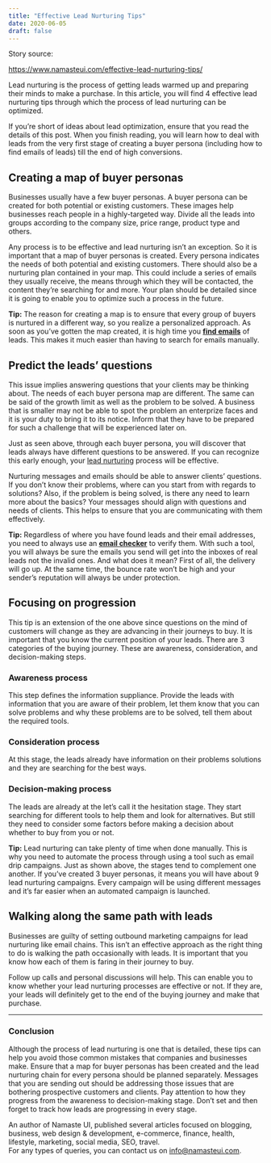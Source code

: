 ```yaml
---
title: "Effective Lead Nurturing Tips" 
date: 2020-06-05 
draft: false 
---
```


Story source:

https://www.namasteui.com/effective-lead-nurturing-tips/


Lead nurturing is the process of getting leads warmed up and preparing their
minds to make a purchase. In this article, you will find 4 effective lead
nurturing tips through which the process of lead nurturing can be optimized.

If you’re short of ideas about lead optimization, ensure that you read the
details of this post. When you finish reading, you will learn how to deal with
leads from the very first stage of creating a buyer persona (including how to
find emails of leads) till the end of high conversions.

## Creating a map of buyer personas

Businesses usually have a few buyer personas. A buyer persona can be created
for both potential or existing customers. These images help businesses reach
people in a highly-targeted way. Divide all the leads into groups according to
the company size, price range, product type and others.

Any process is to be effective and lead nurturing isn’t an exception. So it is
important that a map of buyer personas is created. Every persona indicates the
needs of both potential and existing customers. There should also be a
nurturing plan contained in your map. This could include a series of emails
they usually receive, the means through which they will be contacted, the
content they’re searching for and more. Your plan should be detailed since it
is going to enable you to optimize such a process in the future.

**Tip:** The reason for creating a map is to ensure that every group of buyers
is nurtured in a different way, so you realize a personalized approach. As
soon as you’ve gotten the map created, it is high time you **[find
emails](https://snov.io/email-finder)** of leads. This makes it much easier
than having to search for emails manually.

## Predict the leads’ questions

This issue implies answering questions that your clients may be thinking
about. The needs of each buyer persona map are different. The same can be said
of the growth limit as well as the problem to be solved. A business that is
smaller may not be able to spot the problem an enterprize faces and it is your
duty to bring it to its notice. Inform that they have to be prepared for such
a challenge that will be experienced later on.

Just as seen above, through each buyer persona, you will discover that leads
always have different questions to be answered. If you can recognize this
early enough, your [lead nurturing](https://www.salesripe.com/lead-nurturing/)
process will be effective.

Nurturing messages and emails should be able to answer clients’ questions. If
you don’t know their problems, where can you start from with regards to
solutions? Also, if the problem is being solved, is there any need to learn
more about the basics? Your messages should align with questions and needs of
clients. This helps to ensure that you are communicating with them
effectively.

**Tip:** Regardless of where you have found leads and their email addresses,
you need to always use an **[email checker](https://snov.io/email-verifier)**
to verify them. With such a tool, you will always be sure the emails you send
will get into the inboxes of real leads not the invalid ones. And what does it
mean? First of all, the delivery will go up. At the same time, the bounce rate
won’t be high and your sender’s reputation will always be under protection.

## Focusing on progression

This tip is an extension of the one above since questions on the mind of
customers will change as they are advancing in their journeys to buy. It is
important that you know the current position of your leads. There are 3
categories of the buying journey. These are awareness, consideration, and
decision-making steps.

### Awareness process

This step defines the information suppliance. Provide the leads with
information that you are aware of their problem, let them know that you can
solve problems and why these problems are to be solved, tell them about the
required tools.

### Consideration process

At this stage, the leads already have information on their problems solutions
and they are searching for the best ways.

### Decision-making process

The leads are already at the let’s call it the hesitation stage. They start
searching for different tools to help them and look for alternatives. But
still they need to consider some factors before making a decision about
whether to buy from you or not.

**Tip:** Lead nurturing can take plenty of time when done manually. This is
why you need to automate the process through using a tool such as email drip
campaigns. Just as shown above, the stages tend to complement one another. If
you’ve created 3 buyer personas, it means you will have about 9 lead nurturing
campaigns. Every campaign will be using different messages and it’s far easier
when an automated campaign is launched.

## Walking along the same path with leads

Businesses are guilty of setting outbound marketing campaigns for lead
nurturing like email chains. This isn’t an effective approach as the right
thing to do is walking the path occasionally with leads. It is important that
you know how each of them is faring in their journey to buy.

Follow up calls and personal discussions will help. This can enable you to
know whether your lead nurturing processes are effective or not. If they are,
your leads will definitely get to the end of the buying journey and make that
purchase.

* * *

### Conclusion

Although the process of lead nurturing is one that is detailed, these tips can
help you avoid those common mistakes that companies and businesses make.
Ensure that a map for buyer personas has been created and the lead nurturing
chain for every persona should be planned separately. Messages that you are
sending out should be addressing those issues that are bothering prospective
customers and clients. Pay attention to how they progress from the awareness
to decision-making stage. Don’t set and then forget to track how leads are
progressing in every stage.

An author of Namaste UI, published several articles focused on blogging,
business, web design & development, e-commerce, finance, health, lifestyle,
marketing, social media, SEO, travel.  
For any types of queries, you can contact us on
[info@namasteui.com](mailto:info@namasteui.com).

